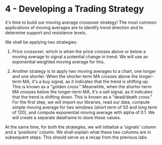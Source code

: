 # 4 - Developing a Trading Strategy

it's time to build our moving average crossover strategy! The most common applications of moving averages are to identify trend direction and to determine support and resistance levels.

We shall be applying two strategies:

1. Price crossover, which is when the price crosses above or below a moving average to signal a potential change in trend. We will use an exponential weighted moving average for this.

2. Another strategy is to apply two moving averages to a chart, one longer and one shorter. When the shorter-term MA crosses above the longer-term MA, it's a buy signal, as it indicates that the trend is shifting up. This is known as a "golden cross." Meanwhile, when the shorter-term MA crosses below the longer-term MA, it's a sell signal, as it indicates that the trend is shifting down. This is known as a "dead/death cross."
For the first step, we will import our libraries, read our data, compute simple moving average for two windows (short term of 50 and long term of 120), and compute exponential moving average with alpha of 0.1. We will create a separate dataframe to store these values.

At the same time, for both the strategies, we will initialize a 'signals' column and a 'positions' column. We shall explain what these two columns are in subsequent steps. This should serve as a recap from the previous labs.